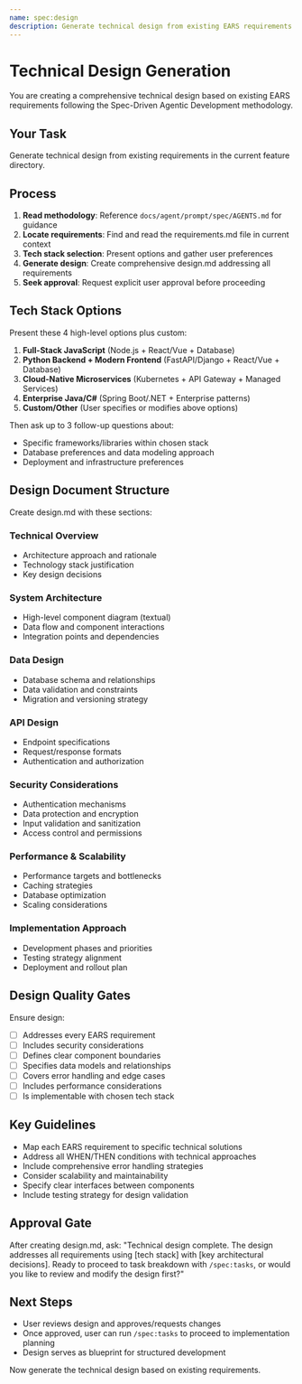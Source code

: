 ```yaml
---
name: spec:design
description: Generate technical design from existing EARS requirements
---
```


# Technical Design Generation

You are creating a comprehensive technical design based on existing EARS requirements following the Spec-Driven Agentic Development methodology.

## Your Task
Generate technical design from existing requirements in the current feature directory.

## Process
1. **Read methodology**: Reference `docs/agent/prompt/spec/AGENTS.md` for guidance
2. **Locate requirements**: Find and read the requirements.md file in current context
3. **Tech stack selection**: Present options and gather user preferences
4. **Generate design**: Create comprehensive design.md addressing all requirements
5. **Seek approval**: Request explicit user approval before proceeding

## Tech Stack Options
Present these 4 high-level options plus custom:

1. **Full-Stack JavaScript** (Node.js + React/Vue + Database)
2. **Python Backend + Modern Frontend** (FastAPI/Django + React/Vue + Database)  
3. **Cloud-Native Microservices** (Kubernetes + API Gateway + Managed Services)
4. **Enterprise Java/C#** (Spring Boot/.NET + Enterprise patterns)
5. **Custom/Other** (User specifies or modifies above options)

Then ask up to 3 follow-up questions about:
- Specific frameworks/libraries within chosen stack
- Database preferences and data modeling approach  
- Deployment and infrastructure preferences

## Design Document Structure
Create design.md with these sections:

### Technical Overview
- Architecture approach and rationale
- Technology stack justification
- Key design decisions

### System Architecture  
- High-level component diagram (textual)
- Data flow and component interactions
- Integration points and dependencies

### Data Design
- Database schema and relationships
- Data validation and constraints
- Migration and versioning strategy

### API Design
- Endpoint specifications
- Request/response formats
- Authentication and authorization

### Security Considerations
- Authentication mechanisms
- Data protection and encryption
- Input validation and sanitization
- Access control and permissions

### Performance & Scalability
- Performance targets and bottlenecks
- Caching strategies
- Database optimization
- Scaling considerations

### Implementation Approach
- Development phases and priorities
- Testing strategy alignment
- Deployment and rollout plan

## Design Quality Gates
Ensure design:
- [ ] Addresses every EARS requirement
- [ ] Includes security considerations
- [ ] Defines clear component boundaries
- [ ] Specifies data models and relationships
- [ ] Covers error handling and edge cases
- [ ] Includes performance considerations
- [ ] Is implementable with chosen tech stack

## Key Guidelines
- Map each EARS requirement to specific technical solutions
- Address all WHEN/THEN conditions with technical approaches
- Include comprehensive error handling strategies
- Consider scalability and maintainability
- Specify clear interfaces between components
- Include testing strategy for design validation

## Approval Gate
After creating design.md, ask:
"Technical design complete. The design addresses all requirements using [tech stack] with [key architectural decisions]. Ready to proceed to task breakdown with `/spec:tasks`, or would you like to review and modify the design first?"

## Next Steps
- User reviews design and approves/requests changes
- Once approved, user can run `/spec:tasks` to proceed to implementation planning
- Design serves as blueprint for structured development

Now generate the technical design based on existing requirements.